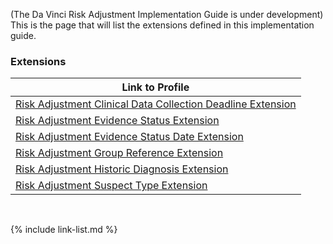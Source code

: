 
(The Da Vinci Risk Adjustment Implementation Guide is under development)
This is the page that will list the extensions defined in this implementation guide.

### Extensions

|Link to Profile|
|---|
|[Risk Adjustment Clinical Data Collection Deadline Extension](StructureDefinition-extension-clinicalDataCollectionDeadline.html)|
|[Risk Adjustment Evidence Status Extension](StructureDefinition-extension-evidenceStatus.html)|
|[Risk Adjustment Evidence Status Date Extension](StructureDefinition-extension-evidenceStatusDate.html)|
|[Risk Adjustment Group Reference Extension](StructureDefinition-extension-groupReference.html)|
|[Risk Adjustment Historic Diagnosis Extension](StructureDefinition-extension-historicDiagnosis.html)|
|[Risk Adjustment Suspect Type Extension](StructureDefinition-extension-suspectType.html)|

<br />

{% include link-list.md %}
